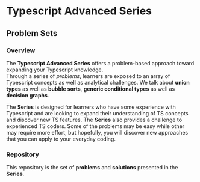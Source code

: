 
# Typescript Advanced Series
## Problem Sets

### Overview
The **Typescript Advanced Series** offers a problem-based approach toward expanding your Typescript knowledge.  
Through a series of *problems*, learners are exposed to an array of Typescript concepts as well as analytical
challenges.  We talk about **union types** as well as **bubble sorts**, **generic conditional types** as well as 
**decision graphs**.

The **Series** is designed for learners who have some experience with Typescript and are looking to expand their
understanding of TS concepts and discover new TS features.  The **Series** also provides a challenge to experienced
TS coders.  Some of the problems may be easy while other may require more effort, but hopefully, you will 
discover new approaches that you can apply to your everyday coding.

### Repository
This repository is the set of **problems** and **solutions** presented in the **Series**.  